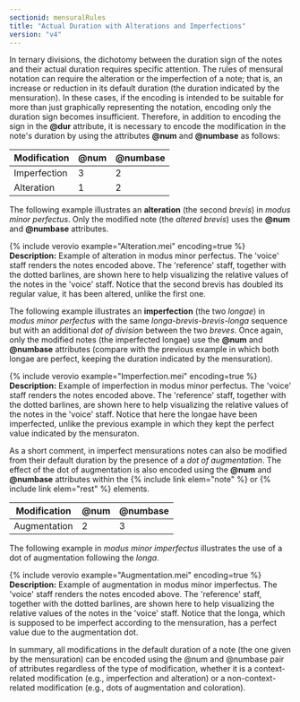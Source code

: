 ```yaml
---
sectionid: mensuralRules
title: "Actual Duration with Alterations and Imperfections"
version: "v4"
---
```


In ternary divisions, the dichotomy between the duration sign of the notes and their actual duration requires specific attention. The rules of mensural notation can require the alteration or the imperfection of a note; that is, an increase or reduction in its default duration (the duration indicated by the mensuration). In these cases, if the encoding is intended to be suitable for more than just graphically representing the notation, encoding only the duration sign becomes insufficient. Therefore, in addition to encoding the sign in the **@dur** attribute, it is necessary to encode the modification in the note's duration by using the attributes **@num** and **@numbase** as follows:

| Modification  | @num | @numbase |
| ------------- | ---- | -------- |
| Imperfection  |   3  |    2     |
| Alteration    |   1  |    2     |


The following example illustrates an **alteration** (the second *brevis*) in *modus minor perfectus*. Only the modified note (the *altered brevis*) uses the **@num** and **@numbase** attributes.

{% include verovio example="Alteration.mei" encoding=true %}
**Description:** Example of alteration in modus minor perfectus. The 'voice' staff renders the notes encoded above. The 'reference' staff, together with the dotted barlines, are shown here to help visualizing the relative values of the notes in the 'voice' staff. Notice that the second brevis has doubled its regular value, it has been altered, unlike the first one.


The following example illustrates an **imperfection** (the two *longae*) in *modus minor perfectus* with the same *longa*-*brevis*-*brevis*-*longa* sequence but with an additional *dot of division* between the two *breves*. Once again, only the modified notes (the imperfected longae) use the **@num** and **@numbase** attributes (compare with the previous example in which both longae are perfect, keeping the duration indicated by the mensuration).

{% include verovio example="Imperfection.mei" encoding=true %}
**Description:** Example of imperfection in modus minor perfectus. The 'voice' staff renders the notes encoded above. The 'reference' staff, together with the dotted barlines, are shown here to help visualizing the relative values of the notes in the 'voice' staff. Notice that here the longae have been imperfected, unlike the previous example in which they kept the perfect value indicated by the mensuraton.

As a short comment, in imperfect mensurations notes can also be modified from their default duration by the presence of a *dot of augmentation*. The effect of the dot of augmentation is also encoded using the **@num** and **@numbase** attributes within the {% include link elem="note" %} or {% include link elem="rest" %} elements.

| Modification  | @num | @numbase |
| ------------- | ---- | -------- |
| Augmentation  | 2    | 3        |

The following example in *modus minor imperfectus* illustrates the use of a dot of augmentation following the *longa*.

{% include verovio example="Augmentation.mei" encoding=true %}
**Description:** Example of augmentation in modus minor imperfectus. The 'voice' staff renders the notes encoded above. The 'reference' staff, together with the dotted barlines, are shown here to help visualizing the relative values of the notes in the 'voice' staff. Notice that the longa, which is supposed to be imperfect according to the mensuration, has a perfect value due to the augmentation dot.

In summary, all modifications in the default duration of a note (the one given by the mensuration) can be encoded using the @num and @numbase pair of attributes regardless of the type of modification, whether it is a context-related modification (e.g., imperfection and alteration) or a non-context-related modification (e.g., dots of augmentation and coloration).